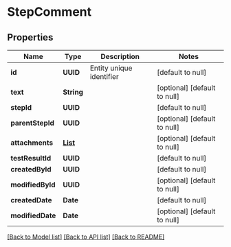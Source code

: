 # StepComment
## Properties

| Name | Type | Description | Notes |
|------------ | ------------- | ------------- | -------------|
| **id** | **UUID** | Entity unique identifier | [default to null] |
| **text** | **String** |  | [optional] [default to null] |
| **stepId** | **UUID** |  | [default to null] |
| **parentStepId** | **UUID** |  | [optional] [default to null] |
| **attachments** | [**List**](Attachment.md) |  | [optional] [default to null] |
| **testResultId** | **UUID** |  | [default to null] |
| **createdById** | **UUID** |  | [default to null] |
| **modifiedById** | **UUID** |  | [optional] [default to null] |
| **createdDate** | **Date** |  | [default to null] |
| **modifiedDate** | **Date** |  | [optional] [default to null] |

[[Back to Model list]](../README.md#documentation-for-models) [[Back to API list]](../README.md#documentation-for-api-endpoints) [[Back to README]](../README.md)

